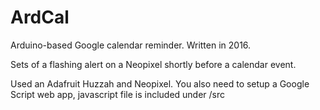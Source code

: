 # ArdCal
Arduino-based Google calendar reminder. Written in 2016.

Sets of a flashing alert on a Neopixel shortly before a calendar event.

Used an Adafruit Huzzah and Neopixel. You also need to setup a Google Script web app, javascript file is included under /src
